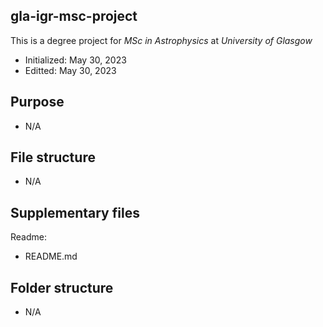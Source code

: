 ## gla-igr-msc-project
This is a degree project for *MSc in Astrophysics* at *University of Glasgow*
- Initialized: May 30, 2023
- Editted: May 30, 2023

## Purpose
- N/A

## File structure
- N/A

## Supplementary files
Readme:
- README.md

## Folder structure
- N/A